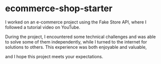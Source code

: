 # ecommerce-shop-starter
I worked on an e-commerce project using the Fake Store API, where I followed a tutorial video on YouTube. 

During the project, I encountered some technical challenges and was able to solve some of them independently, while I turned to the internet for solutions to others. This experience was both enjoyable and valuable, 

and I hope this project meets your expectations.
